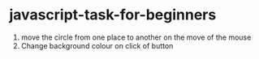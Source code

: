# javascript-task-for-beginners

1. move the circle from one place to another on the move of the mouse
2. Change background colour on click of button 
